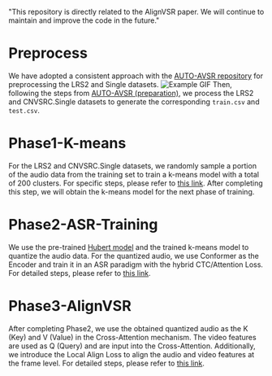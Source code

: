 "This repository is directly related to the AlignVSR paper. We will continue to maintain and improve the code in the future."

# Preprocess
We have adopted a consistent approach with the [AUTO-AVSR repository](https://github.com/mpc001/auto_avsr) for preprocessing the LRS2 and Single datasets.
![Example GIF](example.gif)
Then, following the steps from [AUTO-AVSR (preparation)](https://github.com/mpc001/auto_avsr/tree/main/preparation), we process the LRS2 and CNVSRC.Single datasets to generate the corresponding `train.csv` and `test.csv`.

# Phase1-K-means
For the LRS2 and CNVSRC.Single datasets, we randomly sample a portion of the audio data from the training set to train a k-means model with a total of 200 clusters. For specific steps, please refer to [this link](https://github.com/liu12366262626/AlignVSR/tree/master/align_vsr/Phase1_k-means_cluster). After completing this step, we will obtain the k-means model for the next phase of training.

# Phase2-ASR-Training
We use the pre-trained [Hubert model](https://huggingface.co/facebook/hubert-large-ll60k) and the trained k-means model to quantize the audio data. For the quantized audio, we use Conformer as the Encoder and train it in an ASR paradigm with the hybrid CTC/Attention Loss. For detailed steps, please refer to [this link](https://github.com/liu12366262626/AlignVSR/tree/master/align_vsr/Phase2_asr).

# Phase3-AlignVSR
After completing Phase2, we use the obtained quantized audio as the K (Key) and V (Value) in the Cross-Attention mechanism. The video features are used as Q (Query) and are input into the Cross-Attention. Additionally, we introduce the Local Align Loss to align the audio and video features at the frame level. For detailed steps, please refer to [this link](https://github.com/liu12366262626/AlignVSR/tree/master/align_vsr/Phase3_align_vsr).